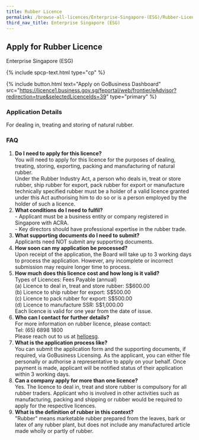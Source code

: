 ```yaml
---
title: Rubber Licence
permalink: /browse-all-licences/Enterprise-Singapore-(ESG)/Rubber-Licence
third_nav_title: Enterprise Singapore (ESG)
---
```


## Apply for Rubber Licence

Enterprise Singapore (ESG)

{% include spcp-text.html type="cp" %}

{% include button.html text="Apply on GoBusiness Dashboard" src="https://licence1.business.gov.sg/feportal/web/frontier/eAdvisor?redirection=true&selectedLicenceIds=39" type="primary" %}

<H3>Application Details</H3>

<p>For dealing in, treating and storing of natural rubber.</p>
<h3>FAQ</h3>
<ol>
<li><strong>Do I need to apply for this licence?</strong><br />You will need to apply for this licence for the purposes of dealing, treating, storing, exporting, packing and manufacturing of natural rubber.<br />Under the Rubber Industry Act, a person who deals in, treat or store rubber, ship rubber for export, pack rubber for export or manufacture technically specified rubber must be a holder of a valid licence granted under this Act authorising him to do so or is a person employed by the holder of such a licence.</li>
<li><strong>What conditions do I need to fulfil?</strong><br />- Applicant must be a business entity or company registered in Singapore with ACRA.<br />- Key directors should have professional expertise in the rubber trade.</li>
<li><strong>What supporting documents do I need to submit?</strong><br />Applicants need NOT submit any supporting documents.</li>
<li><strong>How soon can my application be processed?</strong><br />Upon receipt of the application, the Board will take up to 3 working days to process the application. However, any incomplete or incorrect submission may require longer time to process.</li>
<li><strong>How much does this licence cost and how long is it valid?</strong><br />Types of Licences: Fees Payable (annual)<br />(a) Licence to deal in, treat and store rubber: S$600.00<br />(b) Licence to ship rubber for export: S$500.00<br />(c) Licence to pack rubber for export: S$500.00<br />(d) Licence to manufacture SSR: S$1,000.00<br />Each licence is valid for one year from the date of issue.</li>
<li><strong>Who can I contact for further details?</strong><br />For more information on rubber licence, please contact:<br />Tel: (65) 6898 1800<br />Please reach out to us at <a href="https://go.gov.sg/helloesg" target="_blank" rel="noopener">helloesg</a>.</li>
<li><strong>What is the application process like?</strong><br />You can submit the application form and the supporting documents, if required, via GoBusiness Licensing. As the applicant, you can either file personally or authorise a representative to apply on your behalf. Once payment is made, applicant will be notified status of their application within 3 working days.</li>
<li><strong>Can a company apply for more than one licence?</strong><br />Yes. The licence to deal in, treat and store rubber is compulsory for all rubber traders. Applicant who is involved in other activities such as manufacturing, packing and shipping or rubber would be required to apply for the respective licences.</li>
<li><strong>What is the definition of rubber in this context?</strong><br />"Rubber" means marketable rubber prepared from the leaves, bark or latex of any rubber plant, but does not include any manufactured article made wholly or partly of rubber.</li>
</ol>

